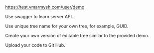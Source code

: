https://test.vmarmysh.com/user/demo

Use swagger to learn server API.

Use unique tree name for your own tree, for example, GUID.

Create your own version of editable tree similar to the provided demo.

Upload your code to Git Hub.
